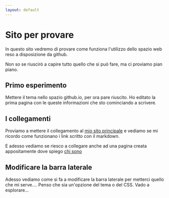 ```yaml
---
layout: default
---
```


# Sito per provare

In questo sito vedremo di provare come funziona l'utilizzo dello spazio web reso a disposizione da github.

Non so se riuscirò a capire tutto quello che si può fare, ma ci proviamo pian piano.

## Primo esperimento

Mettere il tema nello spazio github.io, per ora pare riuscito. Ho editato la prima pagina con le queste informazioni che sto cominciando a scrivere.

## I collegamenti

Proviamo a mettere il collegamento al [mio sito principale](http://www.paolomauri.it) e vediamo se mi ricordo come funzionano i link scritto con il markdown.

E adesso vediamo se riesco a collegare anche ad una pagina creata appositamente dove spiego [chi sono](./chi-sono.html)

## Modificare la barra laterale

Adesso vediamo come si fa a modificare la barra laterale per metterci quello che mi serve.... Penso che sia un'opzione del tema o del CSS. Vado a esplorare...
